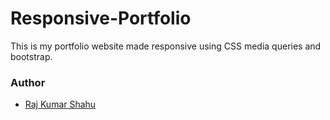 # Responsive-Portfolio

This is my portfolio website made responsive using CSS media queries and bootstrap.

### Author
- <a href="https://rajkumarshahu.github.io/Responsive-Portfolio/" target="_blank">Raj Kumar Shahu</a>